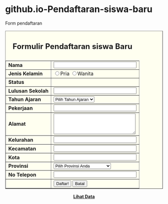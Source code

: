 # github.io-Pendaftaran-siswa-baru
Form pendaftaran
<html>
<head><title>Form Pendaftaran siswa Baru</title>
</head>
<body>
<form action="insert.php" method="POST">
<table border='1' width='35%' cellpadding='2'  cellspacing='2' align='center' bgcolor="#FFFFF">
<caption><h2>Formulir Pendaftaran siswa Baru</h2></caption>
<tr><td><b>Nama</b></td><td><input type="text" name="nama" size="30" maxlength="50"/></td></tr>
<tr><td><b>Jenis Kelamin</b></td><td><input type="radio" name="jenis_kelamin" value="pria"/><label for="jenis_kelamin">Pria</label>
<input type="radio" name="jenis_kelamin" value="wanita"/><label for="jenis_kelamin">Wanita</label>
</td></tr>
<tr><td><b>Status</b></td><td>
</select>
</td></tr>
<tr><td><b>Lulusan Sekolah<b/></td><td><input type="text" name="sekolah" size="30" maxlength="50"/></td></tr>
<tr><td><b>Tahun Ajaran</b></td><td><select name="tahun_ajaran">
<option>Pilih Tahun Ajaran</option>
<option value="1995">1995</option>
<option value="1996">1996</option>
<option value="1997">1997</option>
<option value="1998">1998</option>
<option value="1999">1999</option>
<option value="2000">2000</option>
<option value="2001">2001</option>
<option value="2002">2002</option>
<option value="2003">2003</option>
<option value="2004">2004</option>
<option value="2005">2005</option>
<option value="2006">2006</option>
<option value="2007">2007</option>
<option value="2008">2008</option>
<option value="2009">2009</option>
<option value="2010">2010</option>
</select></td></tr>
<tr><td><b>Pekerjaan</b></td><td><input type="text" name="pekerjaan" size="30" maxlength="50"/></td></tr>
<tr><td><b>Alamat</b></td><td><textarea name="alamat" cols="30" rows="4"></textarea></td></tr>
<tr><td><b>Kelurahan</b></td><td><input type="text" name="kelurahan" size="30" maxlength="50"/></td></tr>
<tr><td><b>Kecamatan</b></td><td><input type="text" name="kecamatan" size="30" maxlength="50"/></td></tr>
<tr><td><b>Kota</b></td><td><input type="text" name="kota" size="30" maxlength="50"/></td></tr>
<tr><td><b>Provinsi<b></td><td>
<select name="provinsi">
<option value="Pilih Provinsi Anda">Pilih Provinsi Anda</option>
<option value="Bali">Bali</option>
<option value="Bangka Belitung">Bangka Belitung</option>
<option value="Banten">Banten</option>
<option value="Bengkulu">Bengkulu</option>

<option value="Gorontalo">Gorontalo</option>
<option value="Irian Jaya Barat">Irian Jaya Barat</option>
<option value="Jabotabekdecipsawcib">Jabotabekdecipsawcib</option>
<option value="Jambi">Jambi</option>
<option value="Jawa Barat">Jawa Barat</option>
<option value="Jawa Tengah">Jawa Tengah</option>
<option value="Jawa Timur">Jawa Timur</option>
<option value="Kalimantan Barat">Kalimantan Barat</option>
<option value="Kalimantan Selatan">Kalimantan Selatan</option>

<option value="Kalimantan Tengah">Kalimantan Tengah</option>
<option value="Kalimantan Timur">Kalimantan Timur</option>
<option value="Kepulauan Riau">Kepulauan Riau</option>
<option value="Lampung">Lampung</option>
<option value="Lokasi Lain-lain">Lokasi Lain-lain</option>
<option value="Maluku">Maluku</option>
<option value="Maluku Utara">Maluku Utara</option>
<option value="Nangroe Aceh Darussalam">Nangroe Aceh Darussalam</option>
<option value="Nusa Tenggara Barat">Nusa Tenggara Barat</option>

<option value="Nusa Tenggara Timur">Nusa Tenggara Timur</option>
<option value="Papua">Papua</option>
<option value="Riau">Riau</option>
<option value="Sulawesi Barat">Sulawesi Barat</option>
<option value="Sulawesi Selatan">Sulawesi Selatan</option>
<option value="Sulawesi Tengah">Sulawesi Tengah</option>
<option value="Sulawesi Tenggara">Sulawesi Tenggara</option>
<option value="Sulawesi Utara">Sulawesi Utara</option>
<option value="Sumatera Barat">Sumatera Barat</option>

<option value="Sumatera Selatan">Sumatera Selatan</option>
<option value="Sumatera Utara">Sumatera Utara</option>
<option value="Yogyakarta">Yogyakarta</option>
</select></td></tr>
<tr><td><b>No Telepon</b></td><td><input type="text" name="telepon" size="30" maxlength="50"/></td></tr>
<tr><td></td><td><input type="submit" name="kirim" value="Daftar!"/>
  <label>
  <input type="reset" name="Reset" id="button" value="Batal">
  </label></td></tr>
</table>
<p align="center"><a href="lihatdata.php"><strong>Lihat Data </strong></a></p>
</form>
</body>
</html>
